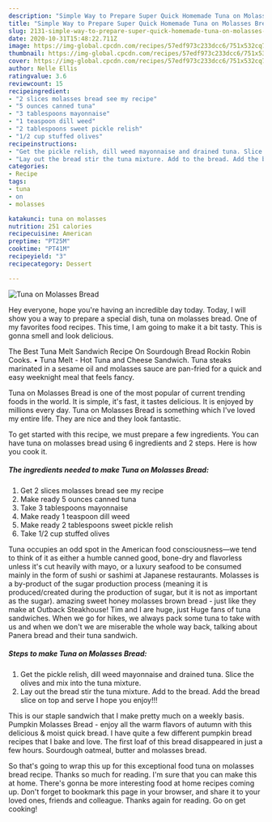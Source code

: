 ```yaml
---
description: "Simple Way to Prepare Super Quick Homemade Tuna on Molasses Bread"
title: "Simple Way to Prepare Super Quick Homemade Tuna on Molasses Bread"
slug: 2131-simple-way-to-prepare-super-quick-homemade-tuna-on-molasses-bread
date: 2020-10-31T15:48:22.711Z
image: https://img-global.cpcdn.com/recipes/57edf973c233dcc6/751x532cq70/tuna-on-molasses-bread-recipe-main-photo.jpg
thumbnail: https://img-global.cpcdn.com/recipes/57edf973c233dcc6/751x532cq70/tuna-on-molasses-bread-recipe-main-photo.jpg
cover: https://img-global.cpcdn.com/recipes/57edf973c233dcc6/751x532cq70/tuna-on-molasses-bread-recipe-main-photo.jpg
author: Nelle Ellis
ratingvalue: 3.6
reviewcount: 15
recipeingredient:
- "2 slices molasses bread see my recipe"
- "5 ounces canned tuna"
- "3 tablespoons mayonnaise"
- "1 teaspoon dill weed"
- "2 tablespoons sweet pickle relish"
- "1/2 cup stuffed olives"
recipeinstructions:
- "Get the pickle relish, dill weed mayonnaise and drained tuna. Slice the olives and mix into the tuna mixture."
- "Lay out the bread stir the tuna mixture. Add to the bread. Add the bread slice on top and serve I hope you enjoy!!!"
categories:
- Recipe
tags:
- tuna
- on
- molasses

katakunci: tuna on molasses 
nutrition: 251 calories
recipecuisine: American
preptime: "PT25M"
cooktime: "PT41M"
recipeyield: "3"
recipecategory: Dessert

---
```



![Tuna on Molasses Bread](https://img-global.cpcdn.com/recipes/57edf973c233dcc6/751x532cq70/tuna-on-molasses-bread-recipe-main-photo.jpg)

Hey everyone, hope you're having an incredible day today. Today, I will show you a way to prepare a special dish, tuna on molasses bread. One of my favorites food recipes. This time, I am going to make it a bit tasty. This is gonna smell and look delicious.

The Best Tuna Melt Sandwich Recipe On Sourdough Bread Rockin Robin Cooks. • Tuna Melt - Hot Tuna and Cheese Sandwich. Tuna steaks marinated in a sesame oil and molasses sauce are pan-fried for a quick and easy weeknight meal that feels fancy.

Tuna on Molasses Bread is one of the most popular of current trending foods in the world. It is simple, it's fast, it tastes delicious. It is enjoyed by millions every day. Tuna on Molasses Bread is something which I've loved my entire life. They are nice and they look fantastic.


To get started with this recipe, we must prepare a few ingredients. You can have tuna on molasses bread using 6 ingredients and 2 steps. Here is how you cook it.

<!--inarticleads1-->

##### The ingredients needed to make Tuna on Molasses Bread:

1. Get 2 slices molasses bread see my recipe
1. Make ready 5 ounces canned tuna
1. Take 3 tablespoons mayonnaise
1. Make ready 1 teaspoon dill weed
1. Make ready 2 tablespoons sweet pickle relish
1. Take 1/2 cup stuffed olives


Tuna occupies an odd spot in the American food consciousness—we tend to think of it as either a humble canned good, bone-dry and flavorless unless it&#39;s cut heavily with mayo, or a luxury seafood to be consumed mainly in the form of sushi or sashimi at Japanese restaurants. Molasses is a by-product of the sugar production process (meaning it is produced/created during the production of sugar, but it is not as important as the sugar). amazing sweet honey molasses brown bread - just like they make at Outback Steakhouse! Tim and I are huge, just Huge fans of tuna sandwiches. When we go for hikes, we always pack some tuna to take with us and when we don&#39;t we are miserable the whole way back, talking about Panera bread and their tuna sandwich. 

<!--inarticleads2-->

##### Steps to make Tuna on Molasses Bread:

1. Get the pickle relish, dill weed mayonnaise and drained tuna. Slice the olives and mix into the tuna mixture.
1. Lay out the bread stir the tuna mixture. Add to the bread. Add the bread slice on top and serve I hope you enjoy!!!


This is our staple sandwich that I make pretty much on a weekly basis. Pumpkin Molasses Bread - enjoy all the warm flavors of autumn with this delicious &amp; moist quick bread. I have quite a few different pumpkin bread recipes that I bake and love. The first loaf of this bread disappeared in just a few hours. Sourdough oatmeal, butter and molasses bread. 

So that's going to wrap this up for this exceptional food tuna on molasses bread recipe. Thanks so much for reading. I'm sure that you can make this at home. There's gonna be more interesting food at home recipes coming up. Don't forget to bookmark this page in your browser, and share it to your loved ones, friends and colleague. Thanks again for reading. Go on get cooking!
